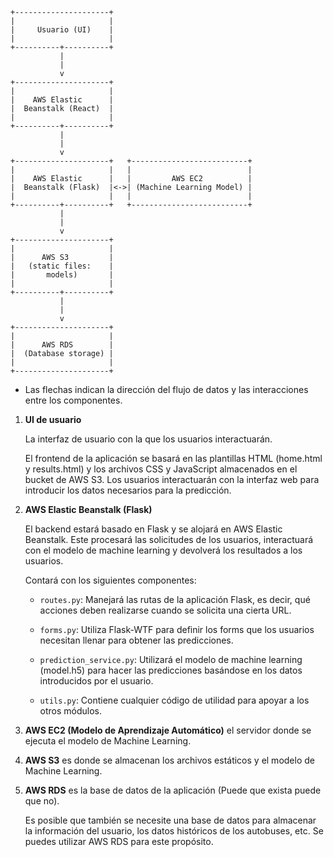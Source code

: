 ```
+---------------------+
|                     |
|     Usuario (UI)    |
|                     |
+----------+----------+
           |
           |
           v
+---------------------+
|                     |
|    AWS Elastic      |
|  Beanstalk (React)  |
|                     |
+----------+----------+
           |
           |
           v
+---------------------+   +--------------------------+
|                     |   |                          |
|    AWS Elastic      |   |         AWS EC2          |
|  Beanstalk (Flask)  |<->| (Machine Learning Model) |
|                     |   |                          |
+----------+----------+   +--------------------------+
           |
           |
           v
+---------------------+
|                     |
|      AWS S3         |
|   (static files:    |
|       models)       |
|                     |
+----------+----------+
           |
           |
           v
+---------------------+
|                     |
|      AWS RDS        |
|  (Database storage) |
|                     |
+---------------------+
```
* Las flechas indican la dirección del flujo de datos y las interacciones entre los componentes.


1. **UI de usuario** 

    La interfaz de usuario con la que los usuarios interactuarán.
    
    El frontend de la aplicación se basará en las plantillas HTML (home.html y results.html) y los archivos CSS y JavaScript almacenados en el bucket de AWS S3. Los usuarios interactuarán con la interfaz web para introducir los datos necesarios para la predicción.

2. **AWS Elastic Beanstalk (Flask)** 
    
    El backend estará basado en Flask y se alojará en AWS Elastic Beanstalk. Este procesará las solicitudes de los usuarios, interactuará con el modelo de machine learning y devolverá los resultados a los usuarios.

    Contará con los siguientes componentes:

    - `routes.py`: Manejará las rutas de la aplicación Flask, es decir, qué acciones deben realizarse cuando se solicita una cierta URL.

    - `forms.py`: Utiliza Flask-WTF para definir los forms que los usuarios necesitan llenar para obtener las predicciones.

    - `prediction_service.py`: Utilizará el modelo de machine learning (model.h5) para hacer las predicciones basándose en los datos introducidos por el usuario.

    - `utils.py`:  Contiene cualquier código de utilidad para apoyar a los otros módulos.

3. **AWS EC2 (Modelo de Aprendizaje Automático)** el servidor donde se ejecuta el modelo de Machine Learning.

4. **AWS S3** es donde se almacenan los archivos estáticos y el modelo de Machine Learning.

5. **AWS RDS** es la base de datos de la aplicación (Puede que exista puede que no). 

    Es posible que también se necesite una base de datos para almacenar la información del usuario, los datos históricos de los autobuses, etc. Se puedes utilizar AWS RDS para este propósito.

